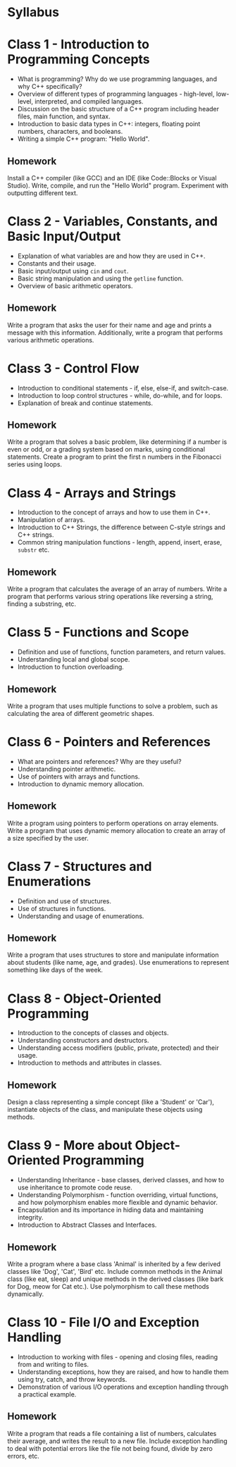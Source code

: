 # Syllabus

# Class 1 - Introduction to Programming Concepts
- What is programming? Why do we use programming languages, and why C++ specifically?
- Overview of different types of programming languages - high-level, low-level, interpreted, and compiled languages.
- Discussion on the basic structure of a C++ program including header files, main function, and syntax.
- Introduction to basic data types in C++: integers, floating point numbers, characters, and booleans.
- Writing a simple C++ program: "Hello World".

## Homework
Install a C++ compiler (like GCC) and an IDE (like Code::Blocks or Visual Studio). Write, compile, and run the "Hello World" program. Experiment with outputting different text.

# Class 2 - Variables, Constants, and Basic Input/Output
- Explanation of what variables are and how they are used in C++.
- Constants and their usage.
- Basic input/output using `cin` and `cout`.
- Basic string manipulation and using the `getline` function.
- Overview of basic arithmetic operators.

## Homework
Write a program that asks the user for their name and age and prints a message with this information. Additionally, write a program that performs various arithmetic operations.

# Class 3 - Control Flow

- Introduction to conditional statements - if, else, else-if, and switch-case.
- Introduction to loop control structures - while, do-while, and for loops.
- Explanation of break and continue statements.

## Homework
Write a program that solves a basic problem, like determining if a number is even or odd, or a grading system based on marks, using conditional statements. Create a program to print the first n numbers in the Fibonacci series using loops.

# Class 4 - Arrays and Strings
- Introduction to the concept of arrays and how to use them in C++.
- Manipulation of arrays.
- Introduction to C++ Strings, the difference between C-style strings and C++ strings.
- Common string manipulation functions - length, append, insert, erase, `substr` etc.

## Homework
Write a program that calculates the average of an array of numbers. Write a program that performs various string operations like reversing a string, finding a substring, etc.

# Class 5 - Functions and Scope
- Definition and use of functions, function parameters, and return values.
- Understanding local and global scope.
- Introduction to function overloading.

## Homework
Write a program that uses multiple functions to solve a problem, such as calculating the area of different geometric shapes.

# Class 6 - Pointers and References
- What are pointers and references? Why are they useful?
- Understanding pointer arithmetic.
- Use of pointers with arrays and functions.
- Introduction to dynamic memory allocation.

## Homework
Write a program using pointers to perform operations on array elements. Write a program that uses dynamic memory allocation to create an array of a size specified by the user.

# Class 7 - Structures and Enumerations
- Definition and use of structures.
- Use of structures in functions.
- Understanding and usage of enumerations.

## Homework
Write a program that uses structures to store and manipulate information about students (like name, age, and grades). Use enumerations to represent something like days of the week.

# Class 8 - Object-Oriented Programming
- Introduction to the concepts of classes and objects.
- Understanding constructors and destructors.
- Understanding access modifiers (public, private, protected) and their usage.
- Introduction to methods and attributes in classes.

## Homework
Design a class representing a simple concept (like a 'Student' or 'Car'), instantiate objects of the class, and manipulate these objects using methods.

# Class 9 - More about Object-Oriented Programming
- Understanding Inheritance - base classes, derived classes, and how to use inheritance to promote code reuse.
- Understanding Polymorphism - function overriding, virtual functions, and how polymorphism enables more flexible and dynamic behavior.
- Encapsulation and its importance in hiding data and maintaining integrity.
- Introduction to Abstract Classes and Interfaces.

## Homework
Write a program where a base class 'Animal' is inherited by a few derived classes like 'Dog', 'Cat', 'Bird' etc. Include common methods in the Animal class (like eat, sleep) and unique methods in the derived classes (like bark for Dog, meow for Cat etc.). Use polymorphism to call these methods dynamically.

# Class 10 - File I/O and Exception Handling
- Introduction to working with files - opening and closing files, reading from and writing to files.
- Understanding exceptions, how they are raised, and how to handle them using try, catch, and throw keywords.
- Demonstration of various I/O operations and exception handling through a practical example.

## Homework
Write a program that reads a file containing a list of numbers, calculates their average, and writes the result to a new file. Include exception handling to deal with potential errors like the file not being found, divide by zero errors, etc.
